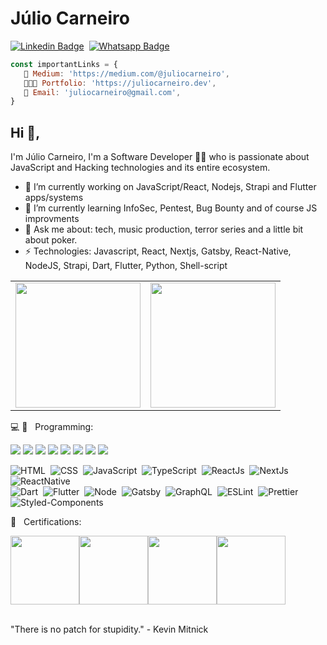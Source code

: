 # Júlio Carneiro

[![Linkedin Badge](https://img.shields.io/badge/-LinkedIn-0077B5?style=flat&logo=Linkedin&logoColor=white&link=https://www.linkedin.com/in/juliocarneiro)](https://www.linkedin.com/in/juliocarneiro/)&nbsp;
[![Whatsapp Badge](https://img.shields.io/badge/-Whatsapp-2DB540?style=flat&labelColor=whatsapp&logo=whatsapp&logoColor=white&link=https://api.whatsapp.com/send?phone=5511953121823&text=Olá%20Júlio!%20Vi%20seu%20perfil%20no%20Github%20e%20gostaria%20de%20entrar%20em%20contato%20com%20você)](https://api.whatsapp.com/send?phone=5511953121823&text=Olá%20Júlio!%20Vi%20seu%20perfil%20no%20Github%20e%20gostaria%20de%20entrar%20em%20contato%20com%20você)&nbsp;

```js
const importantLinks = {
   📒 Medium: 'https://medium.com/@juliocarneiro', 
   👨🏻‍💻 Portfolio: 'https://juliocarneiro.dev',
   👋 Email: 'juliocarneiro@gmail.com',
}
```

## Hi 👋,

I'm Júlio Carneiro, I'm a Software Developer 👨‍💻 who is passionate about JavaScript and Hacking technologies and its entire ecosystem.

- 🔭 I’m currently working on JavaScript/React, Nodejs, Strapi and Flutter apps/systems
- 🌱 I’m currently learning InfoSec, Pentest, Bug Bounty and of course JS improvments
- 💬 Ask me about: tech, music production, terror series and a little bit about poker.
- ⚡ Technologies: Javascript, React, Nextjs, Gatsby, React-Native, NodeJS, Strapi, Dart, Flutter, Python, Shell-script

<table align="center">
  <row>
    <td>
     <!-- Card -->
      <img height='200' src='https://github-readme-stats.vercel.app/api/top-langs/?username=juliocarneiro&layout=compact&theme=react'>
    </td>
    <td>
      <img height='200' src='https://github-readme-stats.vercel.app/api?username=juliocarneiro&show_icons=true&theme=react'>
    </td>
  </row>
</table> 

💻 📱 &nbsp; Programming: <br/>

![](https://img.shields.io/badge/Terraform-623CE4?style=for-the-badge&logo=terraform&logoColor=white)
![](https://img.shields.io/badge/Ansible-EE0000?style=for-the-badge&logo=ansible&logoColor=white)
![](https://img.shields.io/badge/OWASP-000000?style=for-the-badge&logo=owasp&logoColor=white)
![](https://img.shields.io/badge/SonarQube-4E9BCD?style=for-the-badge&logo=sonarqube&logoColor=white)
![](https://img.shields.io/badge/Amazon_AWS-232F3E?style=for-the-badge&logo=amazon-aws&logoColor=white)
![](https://img.shields.io/badge/Linux-FCC624?style=for-the-badge&logo=linux&logoColor=black)
![](https://img.shields.io/badge/Python-14354C?style=for-the-badge&logo=python&logoColor=white)
![](https://img.shields.io/badge/HackerOne-494649?style=for-the-badge&logo=hackerone&logoColor=white)

![HTML](https://img.shields.io/badge/-HTML-E44D25?style=flat&logoColor=fff&logo=html5)&nbsp;
![CSS](https://img.shields.io/badge/-CSS-254DE6?style=flat&logoColor=fff&logo=css3)&nbsp;
![JavaScript](https://img.shields.io/badge/-JavaScript-FEAE32?style=flat&logoColor=fff&logo=javascript)&nbsp;
![TypeScript](https://img.shields.io/badge/-TypeScript-007ACC?style=flat&logoColor=fff&logo=typescript)&nbsp;
![ReactJs](https://img.shields.io/badge/-React.js-18BCEE?style=flat&logoColor=fff&logo=react)&nbsp;
![NextJs](https://img.shields.io/badge/-Nextjs-ffffff?style=flat&logoColor=fff&logo=nextjs)&nbsp;
![ReactNative](https://img.shields.io/badge/-React_Native-18BCEE?style=flat&logoColor=fff&logo=react)&nbsp;<br/>
![Dart](https://img.shields.io/badge/-Dart-84D6F8?style=flat&logoColor=fff&logo=dart)&nbsp;
![Flutter](https://img.shields.io/badge/-Flutter-84D6F8?style=flat&logoColor=fff&logo=flutter)&nbsp;
![Node](https://img.shields.io/badge/-Node.js-5B9856?style=flat&logoColor=fff&logo=node.js)&nbsp;
![Gatsby](https://img.shields.io/badge/-Gatsby-643195?style=flat&logoColor=fff&logo=gatsby)&nbsp;
![GraphQL](https://img.shields.io/badge/-GraphQL-E034A7?style=flat&logoColor=fff&logo=graphql)&nbsp;
![ESLint](https://img.shields.io/badge/-ESLint-4B32C3?style=flat&logoColor=fff&logo=eslint)&nbsp;
![Prettier](https://img.shields.io/badge/-Prettier-EA5E5E?style=flat&logoColor=fff&logo=prettier)&nbsp;
![Styled-Components](https://img.shields.io/badge/-Styled_Components-DB9A64?style=flat&logoColor=fff&logo=styled-components)&nbsp;

📄 &nbsp; Certifications: <br/>

<div style="display:flex;">
<img width='110' src='https://images.credly.com/size/110x110/images/af8c6b4e-fc31-47c4-8dcb-eb7a2065dc5b/I2CS__1_.png'>
<img width='110' src='https://media-exp1.licdn.com/dms/image/C4D0BAQHU6IjKC-Rrug/company-logo_200_200/0/1632433929346?e=1654732800&v=beta&t=jJVUbshyZZ3I3E4JjKPTuTgw4OHYcdk3t_ajL9VTl0M'>
   <img width='110' src='https://media-exp1.licdn.com/dms/image/C4E0BAQFn895zrLMCpQ/company-logo_200_200/0/1635901478742?e=1654732800&v=beta&t=cq1otcen6iY_SS1fooY7rdMzNOaIyG4gpIklCAojAkE'>
   <img width='110' src='https://media-exp1.licdn.com/dms/image/C4D0BAQFRD_LpfY1iZw/company-logo_200_200/0/1620045342168?e=1654732800&v=beta&t=YelAu_wXNccCWIsv8kxDWBbFO01qlvEmylX_SX9mHAU'>
</div><br />

"There is no patch for stupidity." - Kevin Mitnick
